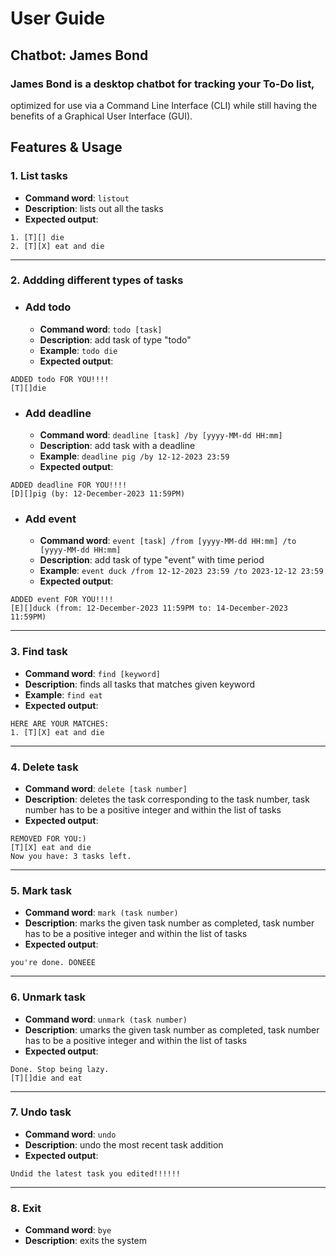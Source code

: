 # User Guide
## Chatbot: James Bond
### James Bond is a desktop chatbot for tracking your To-Do list, 
optimized for use via a Command Line Interface (CLI) 
while still having the benefits of a Graphical User Interface (GUI).


## Features & Usage

### 1. List tasks
- **Command word**: `listout`
- **Description**: lists out all the tasks
- **Expected output**:
```
1. [T][] die
2. [T][X] eat and die
```
----------
### 2. Addding different types of tasks
- ### Add todo
  - **Command word**: `todo [task]`
  - **Description**: add task of type "todo"
  - **Example**: `todo die`
  - **Expected output**:
```
ADDED todo FOR YOU!!!!
[T][]die
```
- ### Add deadline
  - **Command word**: `deadline [task] /by [yyyy-MM-dd HH:mm]`
  - **Description**: add task with a deadline
  -  **Example**: `deadline pig /by 12-12-2023 23:59`
  - **Expected output**:
```
ADDED deadline FOR YOU!!!!
[D][]pig (by: 12-December-2023 11:59PM)
```
- ### Add event
  - **Command word**: `event [task] /from [yyyy-MM-dd HH:mm] /to [yyyy-MM-dd HH:mm]`
  - **Description**: add task of type "event" with time period
  - **Example**: `event duck /from 12-12-2023 23:59 /to 2023-12-12 23:59`
  - **Expected output**:
```
ADDED event FOR YOU!!!!
[E][]duck (from: 12-December-2023 11:59PM to: 14-December-2023 11:59PM)
```

---
### 3. Find task
- **Command word**: `find [keyword]`
- **Description**: finds all tasks that matches given keyword
- **Example**: `find eat`
- **Expected output**:
```
HERE ARE YOUR MATCHES: 
1. [T][X] eat and die
```
---
### 4. Delete task
- **Command word**: `delete [task number]`
- **Description**: deletes the task corresponding to the task number, task number
  has to be a positive integer and within the list of tasks
- **Expected output**:
```
REMOVED FOR YOU:)
[T][X] eat and die
Now you have: 3 tasks left.
```
---
### 5. Mark task
- **Command word**: `mark (task number)`
- **Description**: marks the given task number as completed, task number
  has to be a positive integer and within the list of tasks
- **Expected output**:
```
you're done. DONEEE
```
---
### 6. Unmark task
- **Command word**: `unmark (task number)`
- **Description**: umarks the given task number as completed, task number
has to be a positive integer and within the list of tasks
- **Expected output**:
```
Done. Stop being lazy.
[T][]die and eat
```
---
### 7. Undo task
- **Command word**: `undo`
- **Description**: undo the most recent task addition
- **Expected output**:
```
Undid the latest task you edited!!!!!!
```
---
### 8. Exit
- **Command word**: `bye`
- **Description**: exits the system 
